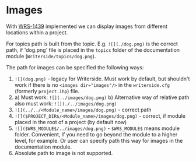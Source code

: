 # Images

With [WRS-1439](https://youtrack.jetbrains.com/issue/WRS-1439) implemented we can display images from different locations within a project.

For topics path is built from the topic. E.g. `![](./dog.png)` is the correct path, if 'dog.png' file is placed in the `topics` folder of the documentation module (`Writerside/topics/dog.png`).

The path for images can be specified the following ways:
1. `![](dog.png)` - legacy for Writerside.
    Must work by default, but shouldn't work if there is no `<images dir="images"/>` in the `writerside.cfg` (formerly `project.ihp`) file. 
2.  a) Must work: `![](../images/dog.png)`
    b) Alternative way of relative path also must work: `![](./../images/dog.png)`
3. `![](../../<Module_name>/images/dog.png)` - correct path
4. `![]($PROJECT_DIR$/<Module_name>/images/dog.png)` - correct, if module placed in the root of a project (by default now)
5. `![]($WRS_MODULE$/../images/dog.png)` - `$WRS_MODULE$` means module folder. Convenient, if you need to go beyond the module to a higher level, for example. Or user can specify path this way for images in the documentation module.
6. Absolute path to image is not supported.